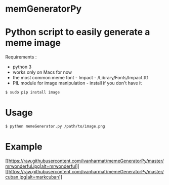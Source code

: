 # memGeneratorPy
# Python script to easily generate a meme image

Requirements : 

 * python 3
 * works only on Macs for now
 * the most common meme font - Impact - /Library/Fonts/Impact.ttf
 * PIL module for image manipulation - install if you don't have it
```sh
$ sudo pip install image
```

# Usage
```sh
$ python memeGenerator.py /path/to/image.png
```

# Example
[[https://raw.githubusercontent.com/ivanharmat/memeGeneratorPy/master/mrwonderful.jpg|alt=mrwonderful]]
[[https://raw.githubusercontent.com/ivanharmat/memeGeneratorPy/master/cuban.jpg|alt=markcuban]]
